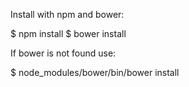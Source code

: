 Install with npm and bower:

$ npm install
$ bower install

If bower is not found use:

$ node_modules/bower/bin/bower install
